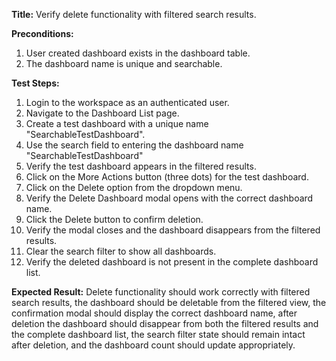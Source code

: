**Title:** Verify delete functionality with filtered search results.

**Preconditions:**
1. User created dashboard exists in the dashboard table.
2.  The dashboard name is unique and searchable.

**Test Steps:**
1. Login to the workspace as an authenticated user.
2. Navigate to the Dashboard List page.
3. Create a test dashboard with a unique name "SearchableTestDashboard".
4. Use the search field to entering the dashboard name "SearchableTestDashboard"
5. Verify the test dashboard appears in the filtered results.
6. Click on the More Actions button (three dots) for the test dashboard.
7. Click on the Delete option from the dropdown menu.
8. Verify the Delete Dashboard modal opens with the correct dashboard name.
9. Click the Delete button to confirm deletion.
10. Verify the modal closes and the dashboard disappears from the filtered results.
11. Clear the search filter to show all dashboards.
12. Verify the deleted dashboard is not present in the complete dashboard list.

**Expected Result:**
Delete functionality should work correctly with filtered search results, the dashboard should be deletable from the filtered view, the confirmation modal should display the correct dashboard name, after deletion the dashboard should disappear from both the filtered results and the complete dashboard list, the search filter state should remain intact after deletion, and the dashboard count should update appropriately.